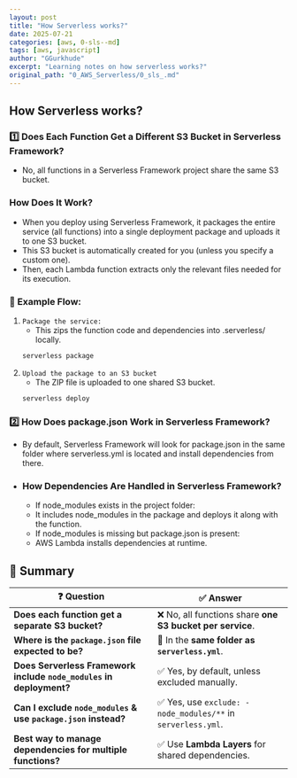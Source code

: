 ```yaml
---
layout: post
title: "How Serverless works?"
date: 2025-07-21
categories: [aws, 0-sls--md]
tags: [aws, javascript]
author: "GGurkhude"
excerpt: "Learning notes on how serverless works?"
original_path: "0_AWS_Serverless/0_sls_.md"
---
```


## How Serverless works?
### 1️⃣ Does Each Function Get a Different S3 Bucket in Serverless Framework?
- No, all functions in a Serverless Framework project share the same S3 bucket.

### How Does It Work?
- When you deploy using Serverless Framework, it packages the entire service (all functions) into a single deployment package and uploads it to one S3 bucket.
- This S3 bucket is automatically created for you (unless you specify a custom one).
- Then, each Lambda function extracts only the relevant files needed for its execution.
### 📌 Example Flow:
1. `Package the service:`
   - This zips the function code and dependencies into .serverless/ locally.
   ```sh
   serverless package
   ```
2. `Upload the package to an S3 bucket`
   - The ZIP file is uploaded to one shared S3 bucket.
    ```sh
    serverless deploy
    ```
### 2️⃣ How Does package.json Work in Serverless Framework?
- By default, Serverless Framework will look for package.json in the same folder where serverless.yml is located and install dependencies from there.

- ### How Dependencies Are Handled in Serverless Framework?
   - If node_modules exists in the project folder:
   - It includes node_modules in the package and deploys it along with the function.
   - If node_modules is missing but package.json is present:
   - AWS Lambda installs dependencies at runtime.
   
## 📝 Summary  

| ❓ **Question** | ✅ **Answer** |
|---------------|-------------|
| **Does each function get a separate S3 bucket?** | ❌ No, all functions share **one S3 bucket per service**. |
| **Where is the `package.json` file expected to be?** | 📍 In the **same folder as `serverless.yml`**. |
| **Does Serverless Framework include `node_modules` in deployment?** | ✅ Yes, by default, unless excluded manually. |
| **Can I exclude `node_modules` & use `package.json` instead?** | ✅ Yes, use `exclude: - node_modules/**` in `serverless.yml`. |
| **Best way to manage dependencies for multiple functions?** | ✅ Use **Lambda Layers** for shared dependencies. |
